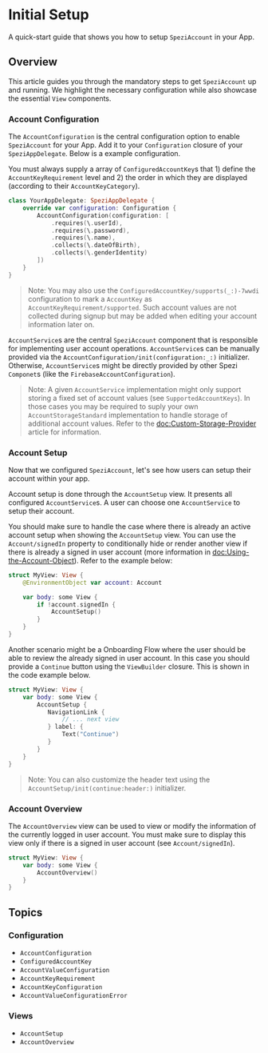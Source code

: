 # Initial Setup

<!--

This source file is part of the Spezi open-source project

SPDX-FileCopyrightText: 2023 Stanford University and the project authors (see CONTRIBUTORS.md)

SPDX-License-Identifier: MIT

-->

A quick-start guide that shows you how to setup ``SpeziAccount`` in your App.

## Overview

This article guides you through the mandatory steps to get `SpeziAccount` up and running. We highlight the necessary
configuration while also showcase the essential `View` components.

### Account Configuration

The ``AccountConfiguration`` is the central configuration option to enable ``SpeziAccount`` for your App. Add it
to your `Configuration` closure of your `SpeziAppDelegate`. Below is a example configuration.

You must always supply a array of ``ConfiguredAccountKey``s that 1) define the ``AccountKeyRequirement`` level
and 2) the order in which they are displayed (according to their ``AccountKeyCategory``).

```swift
class YourAppDelegate: SpeziAppDelegate {
    override var configuration: Configuration {
        AccountConfiguration(configuration: [
            .requires(\.userId),
            .requires(\.password),
            .requires(\.name),
            .collects(\.dateOfBirth),
            .collects(\.genderIdentity)
        ])
    }
}
```

> Note: You may also use the ``ConfiguredAccountKey/supports(_:)-7wwdi`` configuration to mark a ``AccountKey`` as
    ``AccountKeyRequirement/supported``. Such account values are not collected during signup but may be added when
    editing your account information later on.

``AccountService``s are the central ``SpeziAccount`` component that is responsible for implementing user account
operations. ``AccountService``s can be manually provided via the ``AccountConfiguration/init(configuration:_:)``  initializer.
Otherwise, ``AccountService``s might be directly provided by other Spezi `Componet`s (like the `FirebaseAccountConfiguration`).

> Note: A given ``AccountService`` implementation might only support storing a fixed set of account values (see ``SupportedAccountKeys``). In those cases you may be required to suply your own ``AccountStorageStandard`` implementation
    to handle storage of additional account values. Refer to the <doc:Custom-Storage-Provider> article for information.

### Account Setup

Now that we configured ``SpeziAccount``, let's see how users can setup their account within your app.

Account setup is done through the ``AccountSetup`` view. It presents all configured ``AccountService``s. A user can choose one
``AccountService`` to setup their account.

You should make sure to handle the case where there is already an active account setup when showing the ``AccountSetup`` view.
You can use the ``Account/signedIn`` property to conditionally hide or render another view if there is already a signed in user account (more information in <doc:Using-the-Account-Object>). Refer to the example below:

```swift
struct MyView: View {
    @EnvironmentObject var account: Account

    var body: some View {
        if !account.signedIn {
            AccountSetup()
        }
    }
}
```

Another scenario might be a Onboarding Flow where the user should be able to review the already signed in user account.
In this case you should provide a `Continue` button using the `ViewBuilder` closure. This is shown in the code example below.

```swift
struct MyView: View {
    var body: some View {
        AccountSetup {
           NavigationLink {
               // ... next view
           } label: {
               Text("Continue")
           }
        }
    }
}
```

> Note: You can also customize the header text using the ``AccountSetup/init(continue:header:)`` initializer.

### Account Overview

The ``AccountOverview`` view can be used to view or modify the information of the currently logged in user account.
You must make sure to display this view only if there is a signed in user account (see ``Account/signedIn``).

```swift
struct MyView: View {
    var body: some View {
        AccountOverview()
    }
}
```

## Topics

### Configuration

- ``AccountConfiguration``
- ``ConfiguredAccountKey``
- ``AccountValueConfiguration``
- ``AccountKeyRequirement``
- ``AccountKeyConfiguration``
- ``AccountValueConfigurationError``

### Views

- ``AccountSetup``
- ``AccountOverview``
